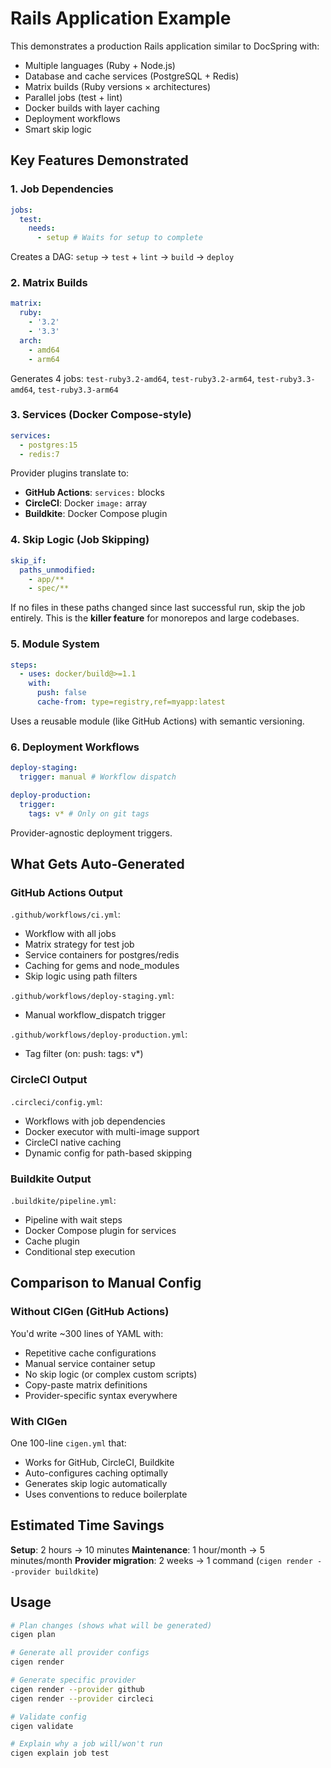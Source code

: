 # Rails Application Example

This demonstrates a production Rails application similar to DocSpring with:

- Multiple languages (Ruby + Node.js)
- Database and cache services (PostgreSQL + Redis)
- Matrix builds (Ruby versions × architectures)
- Parallel jobs (test + lint)
- Docker builds with layer caching
- Deployment workflows
- Smart skip logic

## Key Features Demonstrated

### 1. Job Dependencies

```yaml
jobs:
  test:
    needs:
      - setup # Waits for setup to complete
```

Creates a DAG: `setup` → `test` + `lint` → `build` → `deploy`

### 2. Matrix Builds

```yaml
matrix:
  ruby:
    - '3.2'
    - '3.3'
  arch:
    - amd64
    - arm64
```

Generates 4 jobs: `test-ruby3.2-amd64`, `test-ruby3.2-arm64`, `test-ruby3.3-amd64`, `test-ruby3.3-arm64`

### 3. Services (Docker Compose-style)

```yaml
services:
  - postgres:15
  - redis:7
```

Provider plugins translate to:

- **GitHub Actions**: `services:` blocks
- **CircleCI**: Docker `image:` array
- **Buildkite**: Docker Compose plugin

### 4. Skip Logic (Job Skipping)

```yaml
skip_if:
  paths_unmodified:
    - app/**
    - spec/**
```

If no files in these paths changed since last successful run, skip the job entirely. This is the **killer feature** for monorepos and large codebases.

### 5. Module System

```yaml
steps:
  - uses: docker/build@>=1.1
    with:
      push: false
      cache-from: type=registry,ref=myapp:latest
```

Uses a reusable module (like GitHub Actions) with semantic versioning.

### 6. Deployment Workflows

```yaml
deploy-staging:
  trigger: manual # Workflow dispatch

deploy-production:
  trigger:
    tags: v* # Only on git tags
```

Provider-agnostic deployment triggers.

## What Gets Auto-Generated

### GitHub Actions Output

`.github/workflows/ci.yml`:

- Workflow with all jobs
- Matrix strategy for test job
- Service containers for postgres/redis
- Caching for gems and node_modules
- Skip logic using path filters

`.github/workflows/deploy-staging.yml`:

- Manual workflow_dispatch trigger

`.github/workflows/deploy-production.yml`:

- Tag filter (on: push: tags: v\*)

### CircleCI Output

`.circleci/config.yml`:

- Workflows with job dependencies
- Docker executor with multi-image support
- CircleCI native caching
- Dynamic config for path-based skipping

### Buildkite Output

`.buildkite/pipeline.yml`:

- Pipeline with wait steps
- Docker Compose plugin for services
- Cache plugin
- Conditional step execution

## Comparison to Manual Config

### Without CIGen (GitHub Actions)

You'd write ~300 lines of YAML with:

- Repetitive cache configurations
- Manual service container setup
- No skip logic (or complex custom scripts)
- Copy-paste matrix definitions
- Provider-specific syntax everywhere

### With CIGen

One 100-line `cigen.yml` that:

- Works for GitHub, CircleCI, Buildkite
- Auto-configures caching optimally
- Generates skip logic automatically
- Uses conventions to reduce boilerplate

## Estimated Time Savings

**Setup**: 2 hours → 10 minutes
**Maintenance**: 1 hour/month → 5 minutes/month
**Provider migration**: 2 weeks → 1 command (`cigen render --provider buildkite`)

## Usage

```bash
# Plan changes (shows what will be generated)
cigen plan

# Generate all provider configs
cigen render

# Generate specific provider
cigen render --provider github
cigen render --provider circleci

# Validate config
cigen validate

# Explain why a job will/won't run
cigen explain job test
```
